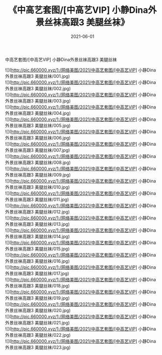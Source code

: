 ﻿---
layout: post
title:  《中高艺套图/[中高艺VIP] 小静Dina外景丝袜高跟3 美腿丝袜》
date:   2021-06-01
img: http://pic.660000.xyz/1:/网络美图/2021/中高艺套图/[中高艺VIP] 小静Dina外景丝袜高跟3 美腿丝袜/000.jpg
categories: [美女, 清纯, 唯美]
---

中高艺套图/[中高艺VIP] 小静Dina外景丝袜高跟3 美腿丝袜

 ![](http://pic.660000.xyz/1:/网络美图/2021/中高艺套图/[中高艺VIP] 小静Dina外景丝袜高跟3 美腿丝袜/001.jpg) <br>![](http://pic.660000.xyz/1:/网络美图/2021/中高艺套图/[中高艺VIP] 小静Dina外景丝袜高跟3 美腿丝袜/002.jpg) <br>![](http://pic.660000.xyz/1:/网络美图/2021/中高艺套图/[中高艺VIP] 小静Dina外景丝袜高跟3 美腿丝袜/003.jpg) <br>![](http://pic.660000.xyz/1:/网络美图/2021/中高艺套图/[中高艺VIP] 小静Dina外景丝袜高跟3 美腿丝袜/004.jpg) <br>![](http://pic.660000.xyz/1:/网络美图/2021/中高艺套图/[中高艺VIP] 小静Dina外景丝袜高跟3 美腿丝袜/005.jpg) <br>![](http://pic.660000.xyz/1:/网络美图/2021/中高艺套图/[中高艺VIP] 小静Dina外景丝袜高跟3 美腿丝袜/006.jpg) <br>![](http://pic.660000.xyz/1:/网络美图/2021/中高艺套图/[中高艺VIP] 小静Dina外景丝袜高跟3 美腿丝袜/007.jpg) <br>![](http://pic.660000.xyz/1:/网络美图/2021/中高艺套图/[中高艺VIP] 小静Dina外景丝袜高跟3 美腿丝袜/008.jpg) <br>![](http://pic.660000.xyz/1:/网络美图/2021/中高艺套图/[中高艺VIP] 小静Dina外景丝袜高跟3 美腿丝袜/009.jpg) <br>![](http://pic.660000.xyz/1:/网络美图/2021/中高艺套图/[中高艺VIP] 小静Dina外景丝袜高跟3 美腿丝袜/010.jpg) <br>![](http://pic.660000.xyz/1:/网络美图/2021/中高艺套图/[中高艺VIP] 小静Dina外景丝袜高跟3 美腿丝袜/011.jpg) <br>![](http://pic.660000.xyz/1:/网络美图/2021/中高艺套图/[中高艺VIP] 小静Dina外景丝袜高跟3 美腿丝袜/012.jpg) <br>![](http://pic.660000.xyz/1:/网络美图/2021/中高艺套图/[中高艺VIP] 小静Dina外景丝袜高跟3 美腿丝袜/013.jpg) <br>![](http://pic.660000.xyz/1:/网络美图/2021/中高艺套图/[中高艺VIP] 小静Dina外景丝袜高跟3 美腿丝袜/014.jpg) <br>![](http://pic.660000.xyz/1:/网络美图/2021/中高艺套图/[中高艺VIP] 小静Dina外景丝袜高跟3 美腿丝袜/015.jpg) <br>![](http://pic.660000.xyz/1:/网络美图/2021/中高艺套图/[中高艺VIP] 小静Dina外景丝袜高跟3 美腿丝袜/016.jpg) <br>![](http://pic.660000.xyz/1:/网络美图/2021/中高艺套图/[中高艺VIP] 小静Dina外景丝袜高跟3 美腿丝袜/017.jpg) <br>![](http://pic.660000.xyz/1:/网络美图/2021/中高艺套图/[中高艺VIP] 小静Dina外景丝袜高跟3 美腿丝袜/018.jpg) <br>![](http://pic.660000.xyz/1:/网络美图/2021/中高艺套图/[中高艺VIP] 小静Dina外景丝袜高跟3 美腿丝袜/019.jpg) <br>![](http://pic.660000.xyz/1:/网络美图/2021/中高艺套图/[中高艺VIP] 小静Dina外景丝袜高跟3 美腿丝袜/020.jpg) <br>![](http://pic.660000.xyz/1:/网络美图/2021/中高艺套图/[中高艺VIP] 小静Dina外景丝袜高跟3 美腿丝袜/021.jpg) <br>![](http://pic.660000.xyz/1:/网络美图/2021/中高艺套图/[中高艺VIP] 小静Dina外景丝袜高跟3 美腿丝袜/022.jpg) <br>![](http://pic.660000.xyz/1:/网络美图/2021/中高艺套图/[中高艺VIP] 小静Dina外景丝袜高跟3 美腿丝袜/023.jpg) <br>